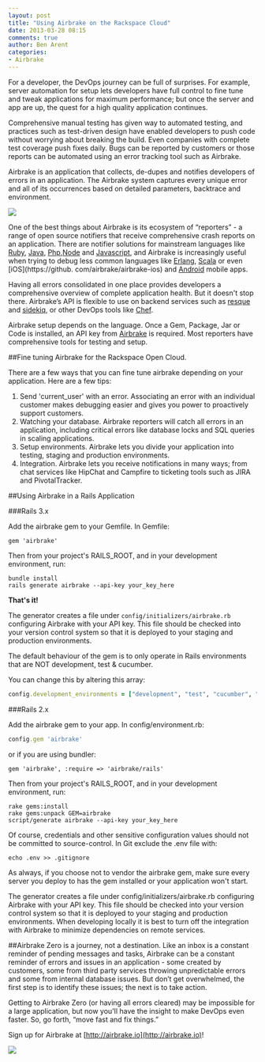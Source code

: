 ```yaml
---
layout: post
title: "Using Airbrake on the Rackspace Cloud"
date: 2013-03-28 08:15
comments: true
author: Ben Arent
categories: 
- Airbrake
---
```

For a developer, the DevOps journey can be full of surprises. For example, server automation for setup lets developers have full control to fine tune and tweak applications for maximum performance; but once the server and app are up, the quest for a high quality application continues. 

Comprehensive manual testing has given way to automated testing, and practices such as test-driven design have enabled developers to push code without worrying about breaking the build. Even companies with complete test coverage push fixes daily. Bugs can be reported by customers or those reports can be automated using an error tracking tool such as Airbrake. 

Airbrake is an application that collects, de-dupes and notifies developers of errors in an application. The Airbrake system captures every unique error and all of its occurrences based on detailed parameters, backtrace and environment.<!--More-->  

![](a/2013-03-28-using-airbrake/airbrake1.png)

One of the best things about Airbrake is its ecosystem of “reporters” -  a range of open source notifiers that receive comprehensive crash reports on an application. There are notifier solutions for mainstream languages like [Ruby](https://github.com/airbrake/airbrake), [Java](https://github.com/airbrake/airbrake-java), [Php](https://github.com/airbrake/airbrake-php),[Node](https://github.com/felixge/node-airbrake) and [Javascript](https://github.com/airbrake/airbrake-js), and Airbrake is increasingly useful when trying to debug less common languages like [Erlang](https://github.com/kenpratt/erlbrake), [Scala](https://github.com/stackmob/stackmob-airbrake) or even [iOS](https://github.
com/airbrake/airbrake-ios) and [Android](https://github.com/airbrake/airbrake-android) mobile apps.

Having all errors consolidated in one place provides developers a comprehensive overview of complete application health. But it doesn't stop there. Airbrake’s API is flexible to use on backend services such as [resque](http://blog.airbrake.io/how-to/catching-resque-errors-with-airbrake/) and [sidekiq](https://github.com/mperham/sidekiq/wiki/Middleware#default-middleware), or other DevOps tools like [Chef](https://github.com/morgoth/airbrake_handler).

Airbrake setup depends on the language. Once a Gem, Package, Jar or Code is installed, an API key from [Airbrake](http://airbrake.io) is required. Most reporters have comprehensive tools for testing and setup.

##Fine tuning Airbrake for the Rackspace Open Cloud. 

There are a few ways that you can fine tune airbrake depending on your application. Here are a few tips:

1. Send 'current_user' with an error. Associating an error with an individual customer makes debugging easier and gives you power to proactively support customers.  
2. Watching your database. Airbrake reporters will catch all errors in an application, including critical errors like database locks and SQL queries in scaling applications.
3. Setup environments. Airbrake lets you divide your application into testing, staging and production environments. 
4. Integration. Airbrake lets you receive notifications in many ways; from chat services like HipChat and Campfire to ticketing tools such as JIRA and PivotalTracker.

##Using Airbrake in a Rails Application

###Rails 3.x

Add the airbrake gem to your Gemfile. In Gemfile:

```
gem 'airbrake'
```

Then from your project's RAILS_ROOT, and in your development environment, run:

```
bundle install
rails generate airbrake --api-key your_key_here
```

**That's it!**

The generator creates a file under `config/initializers/airbrake.rb` configuring Airbrake with your API key. This file should be checked into your version control system so that it is deployed to your staging and production environments.

The default behaviour of the gem is to only operate in Rails environments that are NOT development, test & cucumber.

You can change this by altering this array:

```ruby
config.development_environments = ["development", "test", "cucumber", "custom"]
```

###Rails 2.x

Add the airbrake gem to your app. In config/environment.rb:

```ruby
config.gem 'airbrake'
```

or if you are using bundler:

```
gem 'airbrake', :require => 'airbrake/rails'
```

Then from your project's RAILS_ROOT, and in your development environment, run:

```
rake gems:install
rake gems:unpack GEM=airbrake
script/generate airbrake --api-key your_key_here
```

Of course, credentials and other sensitive configuration values should not be committed to source-control. In Git exclude the .env file with:

```
echo .env >> .gitignore
```

As always, if you choose not to vendor the airbrake gem, make sure every server you deploy to has the gem installed or your application won't start.

The generator creates a file under config/initializers/airbrake.rb configuring Airbrake with your API key. This file should be checked into your version control system so that it is deployed to your staging and production environments. When developing locally it is best to turn off the integration with Airbrake to minimize dependencies on remote services.

##Airbrake Zero is a journey, not a destination. 
Like an inbox is a constant reminder of pending messages and tasks, Airbrake can be a constant reminder of errors and issues in an application - some created by customers, some from third party services throwing unpredictable errors and some from internal database issues. But don’t get overwhelmed, the first step is to identify these issues; the next is to take action. 

Getting to Airbrake Zero (or having all errors cleared) may be impossible for a large application, but now you'll have the insight to make DevOps even faster. So, go forth, “move fast and fix things.”

Sign up for Airbrake at [http://airbrake.io](http://airbrake.io)!

![](a/2013-03-28-using-airbrake/airbrake2.png)

